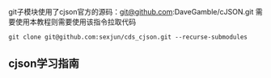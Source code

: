 
git子模块使用了cjson官方的源码：git@github.com:DaveGamble/cJSON.git
需要使用本教程则需要使用该指令拉取代码
```
git clone git@github.com:sexjun/cds_cjson.git --recurse-submodules
```

## cjson学习指南